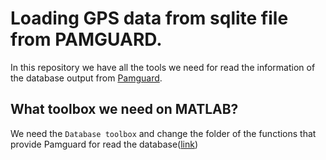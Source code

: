 # Loading GPS data from sqlite file from PAMGUARD.

In this repository we have all the tools we need for read the information of the database output from [Pamguard](https://www.pamguard.org/11_PluginModules.html).

What toolbox we need on MATLAB?
---
We need the `Database toolbox` and change the folder of the functions that provide Pamguard for read the database([link](https://sourceforge.net/p/pamguard/svn/HEAD/tree/MatlabCode))
